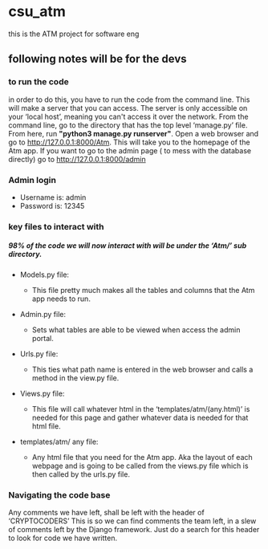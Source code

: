 # csu_atm
this is the ATM project for software eng

## **following notes will be for the devs**


### to run the code
in order to do this, you have to run the code from the command line. This will make a server that you can access. The server is only accessible on your ‘local host’, meaning you can't access it over the network. From the command line, go to the directory that has the top level ‘manage.py’ file. From here, run **"python3 manage.py runserver"**. Open a web browser and go to http://127.0.0.1:8000/Atm. This will take you to the homepage of the Atm app. If you want to go to the admin page ( to mess with the database directly) go to http://127.0.0.1:8000/admin


### Admin login
- Username is: admin
- Password is: 12345


### key files to interact with

##### 98% of the code we will now interact with will be under the ‘Atm/’ sub directory.


- Models.py file:
  - This file pretty much makes all the tables and columns that the Atm app needs to run.

- Admin.py file:
  - Sets what tables are able to be viewed when access the admin portal.

- Urls.py file:
  - This ties what path name is entered in the web browser and calls a method in the view.py file.

- Views.py file:
  - This file will call whatever html in the ‘templates/atm/(any.html)’ is needed for this page and gather whatever data is needed for that html file.

- templates/atm/ any file:
  - Any html file that you need for the Atm app. Aka the layout of each webpage and is going to be called from the views.py file which is then called by the urls.py file.


### Navigating the code base
Any comments we have left, shall be left with the header of ‘CRYPTOCODERS’
This is so we can find comments the team left, in a slew of comments left by the Django framework. Just do a search for this header to look for code we have written.
